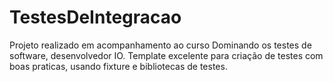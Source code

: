 # TestesDeIntegracao
Projeto realizado em acompanhamento ao curso Dominando os testes de software, desenvolvedor IO. Template excelente para criação de testes com boas praticas, usando fixture e bibliotecas de testes.
